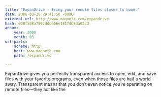 ```yaml
---
title: "ExpanDrive - Bring your remote files closer to home."
date: 2008-03-25 20:41:50 +0000
external-url: http://www.magnetk.com/expandrive
hash: 038f508a7562ddbe56e1817db8da02c3
annum:
    year: 2008
    month: 03
url-parts:
    scheme: http
    host: www.magnetk.com
    path: /expandrive

---
```


ExpanDrive gives you perfectly transparent access to open, edit, and save files with your favorite programs, even when those files are half a world away. Transparent means that you don’t even notice you’re operating on remote files—they act like the
